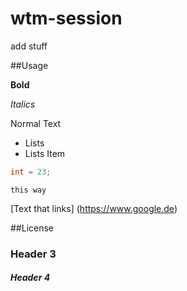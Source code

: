 # wtm-session

add stuff

##Usage

**Bold**

*Italics*

Normal Text

- Lists
- Lists Item

```java
int = 23;
```

`this way`

[Text that links] (https://www.google.de)

##License

### Header 3

##### Header 4
